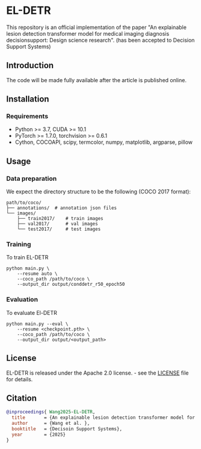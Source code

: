 # EL-DETR

This repository is an official implementation of the paper "An explainable lesion detection transformer model for medical imaging diagnosis decisionsupport: Design science research". (has been accepted to Decision Support Systems)


## Introduction

The code will be made fully available after the article is published online.


## Installation

### Requirements
- Python >= 3.7, CUDA >= 10.1
- PyTorch >= 1.7.0, torchvision >= 0.6.1
- Cython, COCOAPI, scipy, termcolor, numpy, matplotlib, argparse, pillow

## Usage

### Data preparation
We expect the directory structure to be the following (COCO 2017 format):
```
path/to/coco/
├── annotations/  # annotation json files
└── images/
    ├── train2017/    # train images
    ├── val2017/      # val images
    └── test2017/     # test images
```

### Training

To train EL-DETR
```shell
python main.py \
    --resume auto \
    --coco_path /path/to/coco \
    --output_dir output/conddetr_r50_epoch50
```

### Evaluation
To evaluate El-DETR
```shell
python main.py --eval \
    --resume <checkpoint.pth> \
    --coco_path /path/to/coco \
    --output_dir output/<output_path>
```

## License

EL-DETR is released under the Apache 2.0 license. - see the [LICENSE](./LICENSE) file for details.


## Citation

```bibtex
@inproceedings{ Wang2025-EL-DETR,
  title       = {An explainable lesion detection transformer model for medical imaging diagnosis decisionsupport: Design science research},
  author      = {Wang et al. },
  booktitle   = {Decisoin Support Systems},
  year        = {2025}
}
```

